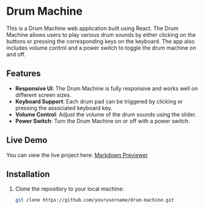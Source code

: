 # Drum Machine

This is a Drum Machine web application built using React. The Drum Machine allows users to play various drum sounds by either clicking on the buttons or pressing the corresponding keys on the keyboard. The app also includes volume control and a power switch to toggle the drum machine on and off.

## Features

- **Responsive UI**: The Drum Machine is fully responsive and works well on different screen sizes.
- **Keyboard Support**: Each drum pad can be triggered by clicking or pressing the associated keyboard key.
- **Volume Control**: Adjust the volume of the drum sounds using the slider.
- **Power Switch**: Turn the Drum Machine on or off with a power switch.

## Live Demo

You can view the live project here: [Markdown Previewer](https://main--drummachine-yashjunagade.netlify.app/)

## Installation

1. Clone the repository to your local machine:

   ```bash
   git clone https://github.com/yourusername/drum-machine.git
   ```
